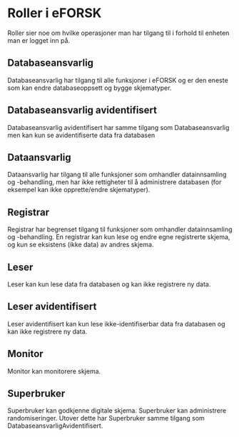 # Roller i eFORSK

Roller sier noe om hvilke operasjoner man har tilgang til i forhold til enheten man er logget inn på.

## Databaseansvarlig
Databaseansvarlig har tilgang til alle funksjoner i eFORSK og er den eneste som kan endre databaseoppsett og bygge skjematyper.

## Databaseansvarlig avidentifisert
Databaseansvarlig avidentifisert har samme tilgang som Databaseansvarlig men kan kun se avidentifiserte data fra databasen

## Dataansvarlig
Dataansvarlig har tilgang til alle funksjoner som omhandler datainnsamling og -behandling, men har ikke rettigheter til å administrere databasen (for eksempel kan ikke opprette/endre skjematyper). 

## Registrar
Registrar har begrenset tilgang til funksjoner som omhandler datainnsamling og -behandling. En registrar kan kun lese og endre egne registrerte skjema, og kun se eksistens (ikke data) av andres skjema. 

## Leser
Leser kan kun lese data fra databasen og kan ikke registrere ny data. 

## Leser avidentifisert 
Leser avidentifisert kan kun lese ikke-identifiserbar data fra databasen og kan ikke registrere ny data.

## Monitor
Monitor kan monitorere skjema.

## Superbruker
Superbruker kan godkjenne digitale skjema. Superbruker kan administrere randomiseringer. Utover dette har Superbruker samme tilgang som DatabaseansvarligAvidentifisert. 
